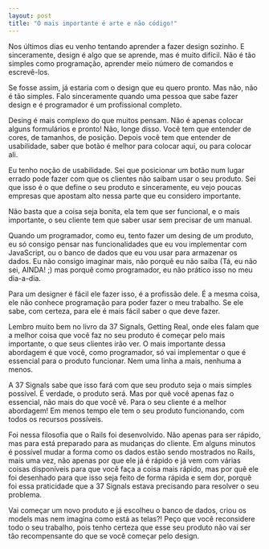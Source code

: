 ```yaml
---
layout: post
title: "O mais importante é arte e não código!"
---
```


Nos últimos dias eu venho tentando aprender a fazer design sozinho. E sinceramente, design é algo que se aprende, mas é muito difícil. Não é tão simples como programação, aprender meio número de comandos e escrevê-los.

Se fosse assim, já estaria com o design que eu quero pronto. Mas não, não é tão simples. Falo sinceramente quando uma pessoa que sabe fazer design e é programador é um profissional completo.

Desing é mais complexo do que muitos pensam. Não é apenas colocar alguns formulários e pronto! Não, longe disso. Você tem que entender de cores, de tamanhos, de posição. Depois você tem que entender de usabilidade, saber que botão é melhor para colocar aqui, ou para colocar ali.

Eu tenho noção de usabilidade. Sei que posicionar um botão num lugar errado pode fazer com que os clientes não saibam usar o seu produto. Sei que isso é o que define o seu produto e sinceramente, eu vejo poucas empresas que apostam alto nessa parte que eu considero importante.

Não basta que a coisa seja bonita, ela tem que ser funcional, e o mais importante, o seu cliente tem que saber usar sem precisar de um manual.

Quando um programador, como eu, tento fazer um desing de um produto, eu só consigo pensar nas funcionalidades que eu vou implementar com JavaScript, ou o banco de dados que eu vou usar para armazenar os dados. Eu não consigo imaginar mais, não porquê eu não saiba (Tá, eu não sei, AINDA! ;) mas porquê como programador, eu não prático isso no meu dia-a-dia.

Para um designer é fácil ele fazer isso, é a profissão dele. É a mesma coisa, ele não conhece programação para poder fazer o meu trabalho. Se ele sabe, com certeza, para ele é mais fácil saber o que deve fazer.

Lembro muito bem no livro da 37 Signals, Getting Real, onde eles falam que a melhor coisa que você faz no seu produto é começar pelo mais importante, o que seus clientes irão ver. O mais importante dessa abordagem é que você, como programador, só vai implementar o que é essencial para o produto funcionar. Nem uma linha a mais, nenhuma a menos.

A 37 Signals sabe que isso fará com que seu produto seja o mais simples possível. É verdade, o produto será. Mas por quê você apenas faz o essencial, não mais do que você vê. Para o seu cliente é a melhor abordagem! Em menos tempo ele tem o seu produto funcionando, com todos os recursos possíveis.

Foi nessa filosofia que o Rails foi desenvolvido. Não apenas para ser rápido, mas para está preparado para as mudanças do cliente. Em alguns minutos é possível mudar a forma como os dados estão sendo mostrados no Rails, mais uma vez, não apenas por que ele já é rápido e já vem com várias coisas disponíveis para que você faça a coisa mais rápido, mas por quê ele foi desenhado para que isso seja feito de forma rápida e sem dor, porquê foi essa praticidade que a 37 Signals estava precisando para resolver o seu problema.

Vai começar um novo produto e já escolheu o banco de dados, criou os models mas nem imagina como está as telas?! Peço que você reconsidere todo o seu trabalho, pois tenho certeza que esse seu produto não vai ser tão recompensante do que se você começar pelo design.
